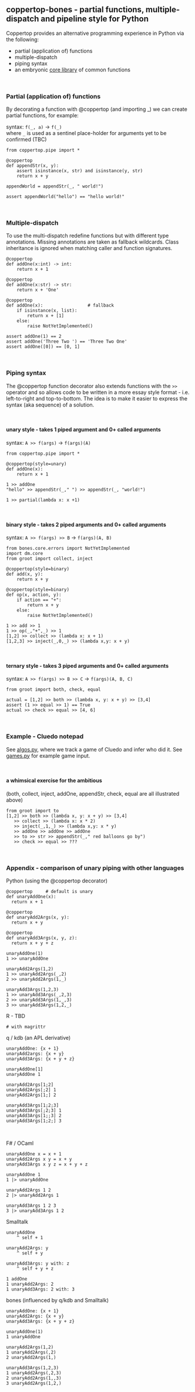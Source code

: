 ## coppertop-bones - partial functions, multiple-dispatch and pipeline style for Python

Coppertop provides an alternative programming experience in Python via the following:

* partial (application of) functions
* multiple-dispatch
* piping syntax
* an embryonic [core library](https://github.com/coppertop-bones/dm/tree/main/src/dm) of common functions


<br>

### Partial (application of) functions

By decorating a function with @coppertop (and importing _) we can create partial functions, for example:

syntax: `f(_, a)` -> `f(_)`  \
where `_` is used as a sentinel place-holder for arguments yet to be confirmed (TBC)

```
from coppertop.pipe import *

@coppertop
def appendStr(x, y):
    assert isinstance(x, str) and isinstance(y, str)
    return x + y

appendWorld = appendStr(_, " world!")

assert appendWorld("hello") == "hello world!"
```

<br>


### Multiple-dispatch

To use the multi-dispatch redefine functions but with different type annotations. Missing annotations are taken as 
fallback wildcards. Class inheritance is ignored when matching caller and function signatures.

```
@coppertop
def addOne(x:int) -> int:
    return x + 1
    
@coppertop
def addOne(x:str) -> str:
    return x + 'One'
    
@coppertop
def addOne(x):                 # fallback
    if isinstance(x, list):
        return x + [1]
    else:
        raise NotYetImplemented()

assert addOne(1) == 2
assert addOne('Three Two ') == 'Three Two One'
assert addOne([0]) == [0, 1]
```

<br>


### Piping syntax

The @coppertop function decorator also extends functions with the `>>` operator
and so allows code to be written in a more essay style format - i.e. left-to-right and 
top-to-bottom. The idea is to make it easier to express the syntax (aka sequence) of a solution.


<br>

#### unary style - takes 1 piped argument and 0+ called arguments

syntax: `A >> f(args)` -> `f(args)(A)`

```
from coppertop.pipe import *

@coppertop(style=unary)
def addOne(x):
    return x + 1

1 >> addOne
"hello" >> appendStr(_," ") >> appendStr(_, "world!")

1 >> partial(lambda x: x +1)
```

<br>

#### binary style - takes 2 piped arguments and 0+ called arguments

syntax: `A >> f(args) >> B` -> `f(args)(A, B)`

```
from bones.core.errors import NotYetImplemented
import dm.core
from groot import collect, inject

@coppertop(style=binary)
def add(x, y):
    return x + y

@coppertop(style=binary)
def op(x, action, y):
    if action == "+":
        return x + y
    else:
        raise NotYetImplemented()

1 >> add >> 1
1 >> op(_,"+",_) >> 1
[1,2] >> collect >> (lambda x: x + 1)
[1,2,3] >> inject(_,0,_) >> (lambda x,y: x + y)
```

<br>

#### ternary style - takes 3 piped arguments and 0+ called arguments

syntax: `A >> f(args) >> B >> C` -> `f(args)(A, B, C)`

```
from groot import both, check, equal

actual = [1,2] >> both >> (lambda x, y: x + y) >> [3,4]
assert (1 >> equal >> 1) == True
actual >> check >> equal >> [4, 6]
```

<br> 

### Example - Cluedo notepad

See [algos.py](https://github.com/DangerMouseB/coppertop-bones-demo/blob/main/src/dm/examples/cluedo/algos.py), where 
we track a game of Cluedo and infer who did it. See [games.py](https://github.com/DangerMouseB/coppertop-bones-demo/blob/main/src/dm/examples/cluedo/games.py) 
for example game input.

<br>

#### a whimsical exercise for the ambitious

(both, collect, inject, addOne, appendStr, check, equal are all illustrated above)

```
from groot import to
[1,2] >> both >> (lambda x, y: x + y) >> [3,4] 
   >> collect >> (lambda x: x * 2)
   >> inject(_,1,_) >> (lambda x,y: x * y)
   >> addOne >> addOne >> addOne
   >> to >> str >> appendStr(_," red balloons go by")
   >> check >> equal >> ???
```

<br>

### Appendix - comparison of unary piping with other languages

Python (using the @coppertop decorator)

```
@coppertop     # default is unary
def unaryAddOne(x):
  return x + 1

@coppertop
def unaryAdd2Args(x, y):
  return x + y

@coppertop
def unaryAdd3Args(x, y, z):
  return x + y + z

unaryAddOne(1)
1 >> unaryAddOne

unaryAdd2Args(1,2)
1 >> unaryAdd2Args(_,2)
2 >> unaryAdd2Args(1,_)

unaryAdd3Args(1,2,3)
1 >> unaryAdd3Args(_,2,3)
2 >> unaryAdd3Args(1,_,3)
3 >> unaryAdd3Args(1,2,_)
```

R - TBD

```
# with magrittr
```

q / kdb (an APL derivative)

```
unaryAddOne: {x + 1}
unaryAdd2args: {x + y}
unaryAdd3Args: {x + y + z}

unaryAddOne[1]
unaryAddOne 1

unaryAdd2Args[1;2]
unaryAdd2Args[;2] 1
unaryAdd2Args[1;] 2

unaryAdd3Args[1;2;3]
unaryAdd3Args[;2;3] 1
unaryAdd3Args[1;;3] 2
unaryAdd3Args[1;2;] 3
```

<br>

F# / OCaml

```
unaryAddOne x = x + 1
unaryAdd2Args x y = x + y
unaryAdd3Args x y z = x + y + z

unaryAddOne 1
1 |> unaryAddOne

unaryAdd2Args 1 2
2 |> unaryAdd2Args 1

unaryAdd3Args 1 2 3
3 |> unaryAdd3Args 1 2
```

Smalltalk

```
unaryAddOne
    ^ self + 1

unaryAdd2Args: y
    ^ self + y

unaryAdd3Args: y with: z
    ^ self + y + z

1 addOne
1 unaryAdd2Args: 2
1 unaryAdd3Args: 2 with: 3
```

bones (influenced by q/kdb and Smalltalk)

```
unaryAddOne: {x + 1}
unaryAdd2Args: {x + y}
unaryAdd3Args: {x + y + z}

unaryAddOne(1)
1 unaryAddOne

unaryAdd2Args(1,2)
1 unaryAdd2Args(,2)
2 unaryAdd2Args(1,)

unaryAdd3Args(1,2,3)
1 unaryAdd2Args(,2,3)
2 unaryAdd2Args(1,,3)
3 unaryAdd2Args(1,2,)
```
